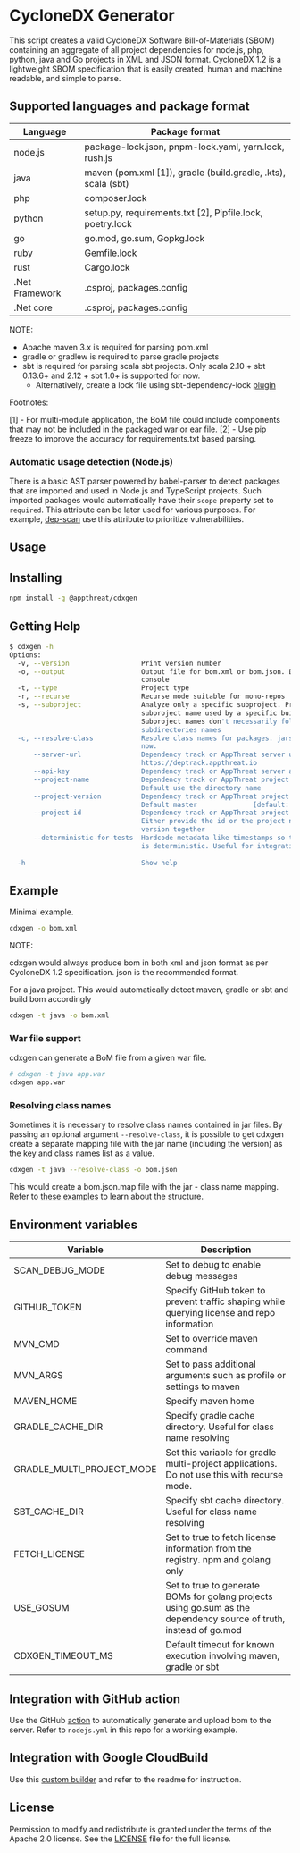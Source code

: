 # CycloneDX Generator

This script creates a valid CycloneDX Software Bill-of-Materials (SBOM) containing an aggregate of all project dependencies for node.js, php, python, java and Go projects in XML and JSON format. CycloneDX 1.2 is a lightweight SBOM specification that is easily created, human and machine readable, and simple to parse.

## Supported languages and package format

| Language       | Package format                                                |
| -------------- | ------------------------------------------------------------- |
| node.js        | package-lock.json, pnpm-lock.yaml, yarn.lock, rush.js         |
| java           | maven (pom.xml [1]), gradle (build.gradle, .kts), scala (sbt) |
| php            | composer.lock                                                 |
| python         | setup.py, requirements.txt [2], Pipfile.lock, poetry.lock     |
| go             | go.mod, go.sum, Gopkg.lock                                    |
| ruby           | Gemfile.lock                                                  |
| rust           | Cargo.lock                                                    |
| .Net Framework | .csproj, packages.config                                      |
| .Net core      | .csproj, packages.config                                      |

NOTE:

- Apache maven 3.x is required for parsing pom.xml
- gradle or gradlew is required to parse gradle projects
- sbt is required for parsing scala sbt projects. Only scala 2.10 + sbt 0.13.6+ and 2.12 + sbt 1.0+ is supported for now.
  - Alternatively, create a lock file using sbt-dependency-lock [plugin](https://github.com/stringbean/sbt-dependency-lock)

Footnotes:

[1] - For multi-module application, the BoM file could include components that may not be included in the packaged war or ear file.
[2] - Use pip freeze to improve the accuracy for requirements.txt based parsing.

### Automatic usage detection (Node.js)

There is a basic AST parser powered by babel-parser to detect packages that are imported and used in Node.js and TypeScript projects. Such imported packages would automatically have their `scope` property set to `required`. This attribute can be later used for various purposes. For example, [dep-scan](https://github.com/appthreat/dep-scan) use this attribute to prioritize vulnerabilities.

## Usage

## Installing

```bash
npm install -g @appthreat/cdxgen
```

## Getting Help

```bash
$ cdxgen -h
Options:
  -v, --version                  Print version number                  [boolean]
  -o, --output                   Output file for bom.xml or bom.json. Default
                                 console
  -t, --type                     Project type
  -r, --recurse                  Recurse mode suitable for mono-repos  [boolean]
  -s, --subproject               Analyze only a specific subproject. Provide a
                                 subproject name used by a specific build tool.
                                 Subproject names don't necessarily follow
                                 subdirectories names
  -c, --resolve-class            Resolve class names for packages. jars only for
                                 now.                                  [boolean]
      --server-url               Dependency track or AppThreat server url. Eg:
                                 https://deptrack.appthreat.io
      --api-key                  Dependency track or AppThreat server api key
      --project-name             Dependency track or AppThreat project name.
                                 Default use the directory name
      --project-version          Dependency track or AppThreat project version.
                                 Default master              [default: "master"]
      --project-id               Dependency track or AppThreat project id.
                                 Either provide the id or the project name and
                                 version together
      --deterministic-for-tests  Hardcode metadata like timestamps so the output
                                 is deterministic. Useful for integration tests
                                                                       [boolean]
  -h                             Show help                             [boolean]
```

## Example

Minimal example.

```bash
cdxgen -o bom.xml
```

NOTE:

cdxgen would always produce bom in both xml and json format as per CycloneDX 1.2 specification. json is the recommended format.

For a java project. This would automatically detect maven, gradle or sbt and build bom accordingly

```bash
cdxgen -t java -o bom.xml
```

### War file support

cdxgen can generate a BoM file from a given war file.

```bash
# cdxgen -t java app.war
cdxgen app.war
```

### Resolving class names

Sometimes it is necessary to resolve class names contained in jar files. By passing an optional argument `--resolve-class`, it is possible to get cdxgen create a separate mapping file with the jar name (including the version) as the key and class names list as a value.

```bash
cdxgen -t java --resolve-class -o bom.json
```

This would create a bom.json.map file with the jar - class name mapping. Refer to [these](test/data/bom-maven.json.map) [examples](test/data/bom-gradle.json.map) to learn about the structure.

## Environment variables

| Variable                  | Description                                                                                                        |
| ------------------------- | ------------------------------------------------------------------------------------------------------------------ |
| SCAN_DEBUG_MODE           | Set to debug to enable debug messages                                                                              |
| GITHUB_TOKEN              | Specify GitHub token to prevent traffic shaping while querying license and repo information                        |
| MVN_CMD                   | Set to override maven command                                                                                      |
| MVN_ARGS                  | Set to pass additional arguments such as profile or settings to maven                                              |
| MAVEN_HOME                | Specify maven home                                                                                                 |
| GRADLE_CACHE_DIR          | Specify gradle cache directory. Useful for class name resolving                                                    |
| GRADLE_MULTI_PROJECT_MODE | Set this variable for gradle multi-project applications. Do not use this with recurse mode.                        |
| SBT_CACHE_DIR             | Specify sbt cache directory. Useful for class name resolving                                                       |
| FETCH_LICENSE             | Set to true to fetch license information from the registry. npm and golang only                                    |
| USE_GOSUM                 | Set to true to generate BOMs for golang projects using go.sum as the dependency source of truth, instead of go.mod |
| CDXGEN_TIMEOUT_MS         | Default timeout for known execution involving maven, gradle or sbt                                                 |

## Integration with GitHub action

Use the GitHub [action](https://github.com/AppThreat/cdxgen-action) to automatically generate and upload bom to the server. Refer to `nodejs.yml` in this repo for a working example.

## Integration with Google CloudBuild

Use this [custom builder](https://github.com/CloudBuildr/google-custom-builders/tree/master/cdxgen) and refer to the readme for instruction.

## License

Permission to modify and redistribute is granted under the terms of the Apache 2.0 license. See the [LICENSE] file for the full license.

[license]: https://github.com/AppThreat/cdxgen/blob/master/LICENSE
